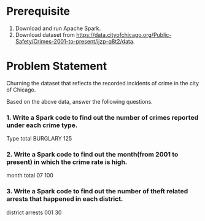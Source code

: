 <h1>Prerequisite</h1>

1. Download and run Apache Spark.
2. Download dataset from https://data.cityofchicago.org/Public-Safety/Crimes-2001-to-present/ijzp-q8t2/data.

<h1>Problem Statement</h1>

Churning the dataset that reflects the recorded incidents of crime in the city of Chicago.

Based on the above data, answer the following questions.

<h3>1. Write a Spark code to find out the number of crimes reported under each crime type.</h3>
Type       total
BURGLARY   125

<h3>2. Write a Spark code to find out the month(from 2001 to present) in which the crime rate is high.</h3>
month     total
07        100

<h3>3. Write a Spark code to find out the number of theft related arrests that happened in each district.</h3>
district   arrests
001        30

